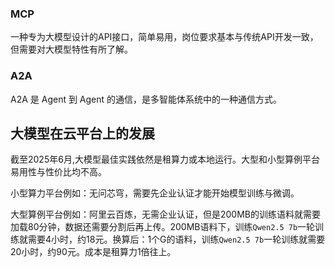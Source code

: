 ### MCP

一种专为大模型设计的API接口，简单易用，岗位要求基本与传统API开发一致，但需要对大模型特性有所了解。

### A2A

A2A 是 Agent 到 Agent 的通信，是多智能体系统中的一种通信方式。

## 大模型在云平台上的发展

截至2025年6月,大模型最佳实践依然是租算力或本地运行。大型和小型算例平台易用性与性价比均不高。

小型算力平台例如：无问芯穹，需要先企业认证才能开始模型训练与微调。

大型算例平台例如：阿里云百炼，无需企业认证，但是200MB的训练语料就需要加载80分钟，数据还需要分割后再上传。200MB语料下，训练`Qwen2.5 7b`一轮训练就需要4小时，约18元。换算后：1个G的语料，训练`Qwen2.5 7b`一轮训练就需要20小时，约90元。成本是租算力1倍往上。